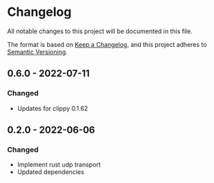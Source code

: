 # Changelog
All notable changes to this project will be documented in this file.

The format is based on [Keep a Changelog](https://keepachangelog.com/en/1.0.0/),
and this project adheres to [Semantic Versioning](https://semver.org/spec/v2.0.0.html).

## 0.6.0 - 2022-07-11

### Changed

- Updates for clippy 0.1.62

## 0.2.0 - 2022-06-06

### Changed

- Implement rust udp transport
- Updated dependencies

